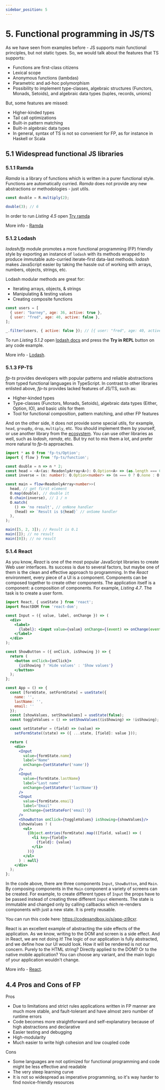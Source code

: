 ```yaml
---
sidebar_position: 5
---
```


# 5. Functional programming in JS/TS

As we have seen from examples before - JS supports main functional principles, but not static types. So, we would talk about the features that TS supports:

* Functions are first-class citizens
* Lexical scope
* Anonymous functions (lambdas)
* Parametric and ad-hoc polymorphism
* Possibility to implement type-classes, algebraic structures (Functors, Monads, Setoids), and algebraic data types (tuples, records, unions)

But, some features are missed:

* Higher-kinded types
* Tail call optimizations
* Built-in pattern matching
* Built-in algebraic data types
* In general, syntax of TS is not so convenient for FP, as for instance in Haskell or Scala 

## 5.1 Widespread functional JS libraries

### 5.1.1 Ramda

_Ramda_ is a library of functions which is written in a purer functional style. Functions are automatically curried. _Ramda_ does not provide any new abstractions or methodologies - just utils.

```js title="Listing 5.1.1 - Curried multiplication"
const double = R.multiply(2);

double(3); // 6
```

In order to run _Listing 4.5_ open [Try ramda](https://ramdajs.com/repl/)

More info - [Ramda](https://ramdajs.com/)

### 5.1.2 Lodash

_lodash/fp_ module promotes a more functional programming (FP) friendly style by exporting an instance of `lodash` with its methods wrapped to produce immutable auto-curried iterate-first data-last methods. _lodash_ makes JavaScript easier by taking the hassle out of working with arrays, numbers, objects, strings, etc.

Lodash modular methods are great for:

- Iterating arrays, objects, & strings
- Manipulating & testing values
- Creating composite functions

```js title="Listing 5.1.2 - Array filtering"
const users = [
  { user: "barney", age: 36, active: true },
  { user: "fred", age: 40, active: false },
];

_.filter(users, { active: false }); // [{ user: "fred", age: 40, active: false }]
```

To run _Listing 5.1.2_ open [lodash docs](https://lodash.com/docs/4.17.15) and press the **Try in REPL** button on any code example.

More info - [Lodash](https://lodash.com/).

### 5.1.3 FP-TS

_fp-ts_ provides developers with popular patterns and reliable abstractions from typed functional languages in TypeScript. In contrast to other libraries enlisted above, _fp-ts_ provides lacked features of JS/TS, such as:
* Higher-kinded types
* Type-classes (Functors, Monads, Setoids), algebraic data types (Either, Option, IO), and basic utils for them
* Tool for functional composition, pattern matching, and other FP features

And on the other side, it does not provide some special utils, for example, `head`, `groupBy`, `drop`, `multiply`, etc. You should implement them by yourself, or use another library from the [ecosystem](https://gcanti.github.io/fp-ts/ecosystem/). You can use other libraries as well, such as _lodash_, _ramda_, etc. But try not to mix them a lot, and prefer more natural to _fp-ts_ approaches.

```ts title="Listing 5.1.3 - Transform first element of array"
import * as O from 'fp-ts/Option';
import { flow } from 'fp-ts/function';

const double = n => n * 2;
const head = <A>(as: ReadonlyArray<A>): O.Option<A> => (as.length === 0 ? O.none : O.some(as[0]));
const inverse = (n: number): O.Option<number> => (n === 0 ? O.none : O.some(1 / n));

const main = flow<ReadonlyArray<number>>(
  head, // get first element
  O.map(double), // double it
  O.chain(inverse), // 1 / n
  O.match(
    () => 'no result', // onNone handler
    (head) => `Result is ${head}` // onSome handler
  ),
);

main([5, 2, 3]); // Result is 0.1
main([]); // no result
main([0]); // no result
```

### 5.1.4 React

As you know, _React_ is one of the most popular JavaScript libraries to create Web user interfaces. Its success is due to several factors, but maybe one of them is the clean and effective approach to programming. In the _React_ environment, every piece of a UI is a component. Components can be composed together to create other components. The application itself is a component: a composition of components. For example, _Listing 4.7_. The task is to create a user form.

```jsx title="Listing 5.1.4 - Example of user form app created using React"
import React, { useState } from 'react';
import ReactDOM from 'react-dom';

const Input = ({ value, label, onChange }) => (
  <div>
    <label>
      {label}: <input value={value} onChange={(event) => onChange(event.target.value)}></input>
    </label>
  </div>
);

const ShowButton = ({ onClick, isShowing }) => {
  return (
    <button onClick={onClick}>
      {isShowing ? 'Hide values' : 'Show values'}
    </button>
  );
};

const App = () => {
  const [formState, setFormState] = useState({
    name: '',
    lastName: '',
    email: ''
  });
  const [showValues, setShowValues] = useState(false);
  const toggleValues = () => setShowValues((isShowing) => !isShowing);

  const setStateFor = (field) => (value) =>
    setFormState((state) => ({ ...state, [field]: value }));

  return (
    <div>
      <Input
        value={formState.name}
        label="Name"
        onChange={setStateFor('name')}
      />
      <Input
        value={formState.lastName}
        label="Last name"
        onChange={setStateFor('lastName')}
      />
      <Input
        value={formState.email}
        label="Email"
        onChange={setStateFor('email')}
      />
      <ShowButton onClick={toggleValues} isShowing={showValues}/>
      {showValues ? (
        <ul>
          {Object.entries(formState).map(([field, value]) => (
            <li key={field}>
              {field}: {value}
            </li>
          ))}
        </ul>
      ) : null}
    </div>
  );
};
```

In the code above, there are three components `Input`, `ShowButton`, and `Main`. By composing components in the `Main` component a variety of screens can be created. For example, to create different types of `Input` the props have to be passed instead of creating three different `Input` elements. The state is immutable and changed only by calling callbacks which re-renders components with just a new state. It is pretty reusable.

You can run this code here: https://codesandbox.io/s/app-zi9cxr.

React is an excellent example of abstracting the side effects of the application. As we know, writing to the DOM and screen is a side effect. And in React, we are not doing it! The logic of our application is fully abstracted, and we define how our UI would look. How it will be rendered is not our concern. Purely to the HTML string? Directly applied to the DOM? Or to the native mobile application? You can choose any variant, and the main logic of your application wouldn't change.

More info - [React](https://reactjs.org/).

## 4.4 Pros and Cons of FP

Pros
- Due to limitations and strict rules applications written in FP manner are much more stable, and fault-tolerant and have almost zero number of runtime errors
- Code becomes more straightforward and self-explanatory because of high abstractions and declarative
- Easier testing and debugging
- High-modularity
- Much easier to write high cohesion and low coupled code

Cons
- Some languages are not optimized for functional programming and code might be less effective and readable
- The very steep learning curve
- It is not so widespread as imperative programming, so it's way harder to find novice-friendly resources
